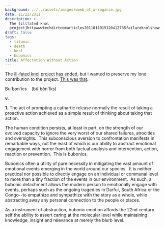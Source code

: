 ```yaml
---
background: ../../assets/images/womb_of_arrogance.jpg
date: 11/22/2011
description: >-
  The [illfated knol
  project]httpwwwtechdirtcomarticles2011011915120412735failureknolshowsagainthatbig...
draft: false
tags:
  - titanic
  - death
  - knol
  - bubonics
title: Affectation Without Action
---
```

  
The [ill-fated knol project](http://www.techdirt.com/articles/20110119/15120412735/failure-knol-shows-again-that-big-company-with-all-money-doesnt-always-win.shtml) [has ended](http://googleblog.blogspot.com/2011/11/more-spring-cleaning-out-of-season.html?utm_source=feedburner&utm_medium=feed&utm_campaign=Feed%3A+blogspot%2FMKuf+%28Official+Google+Blog%29&utm_content=Google+Feedfetcher), but I wanted to preserve my lone contribution to the project. [This was that](http://knol.google.com/k/christopher-froehlich/bubonics/mh9lgdu4kskb/2).  
  
Bu\`bon´ics    (bũ\`bǒn´ĭks)  
  
**v.**  
  
**1.** The act of prompting a cathartic release normally the result of taking a proactive action achieved as a simple result of thinking about taking that action.  
  
The human condition persists, at least in part, on the strength of our evolved capacity to ignore the very worst of our shared failures, atrocities and oversights.  This subconscious aversion to confrontation manifests in remarkable ways, not the least of which is our ability to abstract emotional engagement with horror from both factual analysis and intervention, action, reaction or prevention.  This is bubonics.  
  
Bubonics often a utility of pure necessity in mitigating the vast amount of emotional events emerging in the world around our species.  It is neither practical nor possible to directly engage on an individual or communal level to more than a tiny fraction of the events in our environment.  As such, a bubonic detachment allows the modern person to emotionally engage with events, perhaps such as the ongoing tragedies in Darfur, South Africa or the Congo--to empathize and sympathize with the story as a whole, while abstracting away any personal connection to the people or places.  
  
As a instrument of abstraction, bubonic emotion affords the 22nd century self the ability to assert caring at the molecular level while maintaining knowledge, insight and relevance at merely the blurb level.  

